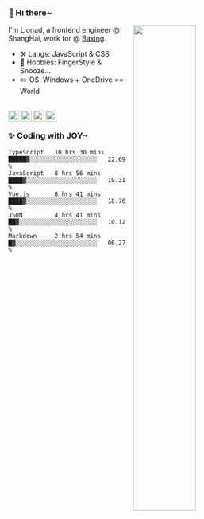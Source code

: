 ### 👋 Hi there~

[<img align="right" width="50%" src="https://github-readme-stats.vercel.app/api?username=Lionad-Morotar&show_icons=true">](https://metrics.lecoq.io/ouuan?template=classic)

I'm Lionad, a frontend engineer @ ShangHai, work for @ [Baxing](https://github.com/baixing).

- ⚒️ Langs: JavaScript & CSS
- 🎨 Hobbies: FingerStyle & Snooze...
- ✏️ OS: Windows + OneDrive == World

<br />

<a href="https://www.lionad.art">
  <img align="left" alt="lionad-art" width="22px" src="https://cdn.jsdelivr.net/npm/simple-icons@3.1.0/icons/wordpress.svg" />
</a>
<a href="#1806234223">
  <img align="left" alt="1806234223" width="22px" src="https://cdn.jsdelivr.net/npm/simple-icons@3.1.0/icons/tencentqq.svg" />
</a>
<a href="https://www.zhihu.com/people/Lionad">
  <img align="left" alt="132yse" width="22px" src="https://cdn.jsdelivr.net/npm/simple-icons@3.1.0/icons/zhihu.svg" />
</a>
<a href="https://github.com/Lionad-Morotar">
  <img align="left" alt="yisar" width="22px" src="https://cdn.jsdelivr.net/npm/simple-icons@3.1.0/icons/github.svg" />
</a>

<br />

### ✨ Coding with JOY~

<!--START_SECTION:waka-->
```text
TypeScript   10 hrs 30 mins  █████▓░░░░░░░░░░░░░░░░░░░   22.69 % 
JavaScript   8 hrs 56 mins   ████▓░░░░░░░░░░░░░░░░░░░░   19.31 % 
Vue.js       8 hrs 41 mins   ████▓░░░░░░░░░░░░░░░░░░░░   18.76 % 
JSON         4 hrs 41 mins   ██▓░░░░░░░░░░░░░░░░░░░░░░   10.12 % 
Markdown     2 hrs 54 mins   █▓░░░░░░░░░░░░░░░░░░░░░░░   06.27 % 
```
<!--END_SECTION:waka-->
